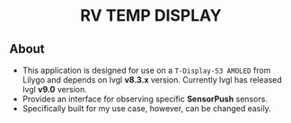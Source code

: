 <h1 align = "center">RV TEMP DISPLAY</h1>

## About

- This application is designed for use on a `T-Display-S3 AMOLED` from Lilygo and depends on lvgl **v8.3.x** version. Currently lvgl has released lvgl **v9.0** version.
- Provides an interface for observing specific **SensorPush** sensors.
- Specifically built for my use case, however, can be changed easily.
